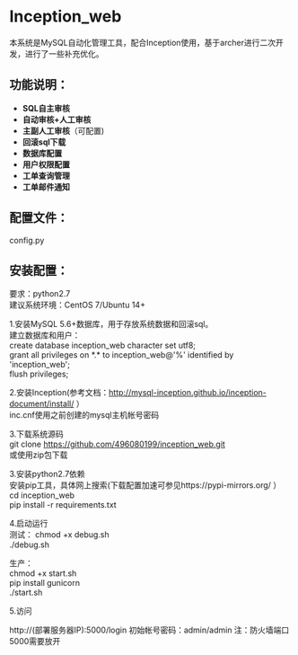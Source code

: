 # Inception_web
本系统是MySQL自动化管理工具，配合Inception使用，基于archer进行二次开发，进行了一些补充优化。
## 功能说明：
- __SQL自主审核__
- __自动审核+人工审核__
- __主副人工审核__（可配置)
- __回滚sql下载__
- __数据库配置__
- __用户权限配置__
- __工单查询管理__
- __工单邮件通知__
## 配置文件：
config.py
## 安装配置：
要求：python2.7<br>
建议系统环境：CentOS 7/Ubuntu 14+

1.安装MySQL 5.6+数据库，用于存放系统数据和回滚sql。<br>
建立数据库和用户：<br>
create database inception_web character set utf8;<br>
grant all privileges on \*.\* to inception_web@'%' identified by 'inception_web';<br>
flush privileges;<br>

2.安装Inception(参考文档：http://mysql-inception.github.io/inception-document/install/ ）<br>
inc.cnf使用之前创建的mysql主机帐号密码<br>

3.下载系统源码<br>
git clone https://github.com/496080199/inception_web.git<br>
或使用zip包下载<br>

3.安装python2.7依赖<br>
安装pip工具，具体网上搜索(下载配置加速可参见https://pypi-mirrors.org/ ）<br>
cd inception_web<br>
pip install -r requirements.txt<br>

4.启动运行<br>
测试：
chmod +x debug.sh<br>
./debug.sh <br>

生产：<br>
chmod +x start.sh<br>
pip install gunicorn<br>
./start.sh<br>

5.访问

http://(部署服务器IP):5000/login
初始帐号密码：admin/admin
注：防火墙端口5000需要放开

